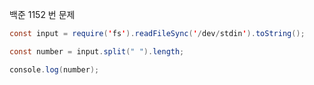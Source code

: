 백준 1152 번 문제

```Java Script
const input = require('fs').readFileSync('/dev/stdin').toString();

const number = input.split(" ").length;

console.log(number);

```
